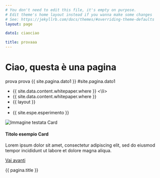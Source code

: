```yaml
---
# You don't need to edit this file, it's empty on purpose.
# Edit theme's home layout instead if you wanna make some changes
# See: https://jekyllrb.com/docs/themes/#overriding-theme-defaults
layout: page

dato1: ciaociao

title: provaaa
---
```


# Ciao, questa è una pagina
prova prova {{ site.pagina.dato1 }} #site.pagina.dato1
 <ul> <li>
  {{ site.data.content.whitepaper.where }} 
   <\li>
  <li>
 {{ site.data.content.whitepaper.where }}
  </li>
 
 <li> {{ layout }}
 </li>
 
 <li>  
 </li>
 
  <li> {{ site.espe.esperimento }}
 </li>
 
  </ul>


<div class="card w-50">
  <img class="card-img-top" src="..." alt="Immagine testata Card">
  <div class="card-body">
    <h4 class="card-title">Titolo esempio Card</h4>
    <p class="card-text">Lorem ipsum dolor sit amet, consectetur adipiscing elit, sed do eiusmod tempor incididunt ut labore et dolore magna aliqua.</p>
    <a href="#" class="btn btn-primary">Vai avanti</a>
  </div>
</div>




<!DOCTYPE html>
<html lang="en">
  <head>
    <meta charset="UTF-8">
    <p> {{ pagina.title }} </p>
  </head>
  <body>
    
  </body>
</html>
